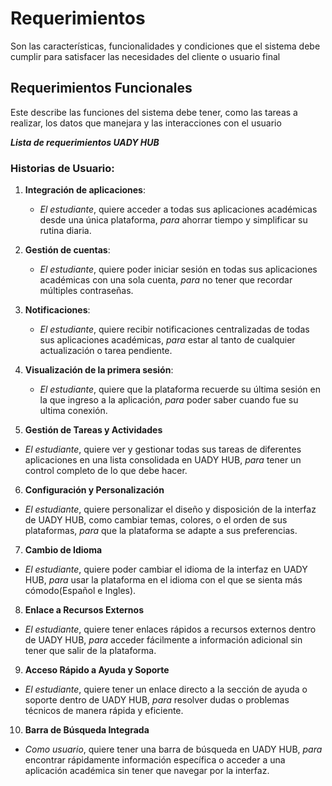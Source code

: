 # Requerimientos 
Son las características, funcionalidades y condiciones que el sistema debe cumplir para satisfacer las necesidades del cliente o usuario final 

## Requerimientos Funcionales
Este describe las funciones del sistema debe tener, como las tareas a realizar, los datos que manejara y las interacciones con el usuario

***Lista de requerimientos UADY HUB***

### Historias de Usuario:

1.  **Integración de aplicaciones**:
    
    -   _El estudiante_, quiere acceder a todas sus aplicaciones académicas desde una única plataforma, _para_ ahorrar tiempo y simplificar su rutina diaria.

2.  **Gestión de cuentas**:
    
    -   _El estudiante_, quiere poder iniciar sesión en todas sus aplicaciones académicas con una sola cuenta, _para_ no tener que recordar múltiples contraseñas.

3.  **Notificaciones**:
    
    -   _El estudiante_, quiere recibir notificaciones centralizadas de todas sus aplicaciones académicas, _para_ estar al tanto de cualquier actualización o tarea pendiente.

4.  **Visualización de la primera sesión**:
    
    -   _El estudiante_, quiere que la plataforma recuerde su última sesión en la que ingreso a la aplicación, _para_ poder saber cuando fue su ultima conexión.

5.  **Gestión de Tareas y Actividades**

-   _El estudiante_, quiere ver y gestionar todas sus tareas de diferentes aplicaciones en una lista consolidada en UADY HUB, _para_ tener un control completo de lo que debe hacer.

6.  **Configuración y Personalización**

-   _El estudiante_, quiere personalizar el diseño y disposición de la interfaz de UADY HUB, como cambiar temas, colores, o el orden de sus plataformas, _para_ que la plataforma se adapte a sus preferencias.

7.  **Cambio de Idioma**

-   _El estudiante_, quiere poder cambiar el idioma de la interfaz en UADY HUB, _para_ usar la plataforma en el idioma con el que se sienta más cómodo(Español e Ingles).

8.  **Enlace a Recursos Externos**

-   _El estudiante_, quiere tener enlaces rápidos a recursos externos dentro de UADY HUB, _para_ acceder fácilmente a información adicional sin tener que salir de la plataforma.

9.  **Acceso Rápido a Ayuda y Soporte**

-   _El estudiante_, quiere tener un enlace directo a la sección de ayuda o soporte dentro de UADY HUB, _para_ resolver dudas o problemas técnicos de manera rápida y eficiente.

10.  **Barra de Búsqueda Integrada**

-   _Como usuario_, quiere tener una barra de búsqueda en UADY HUB, _para_ encontrar rápidamente información específica o acceder a una aplicación académica sin tener que navegar por la interfaz.
